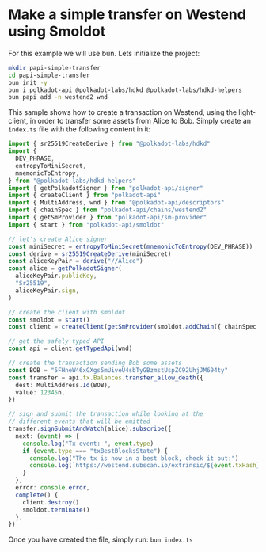 # Make a simple transfer on Westend using Smoldot

For this example we will use bun. Lets initialize the project:

```sh
mkdir papi-simple-transfer
cd papi-simple-transfer
bun init -y
bun i polkadot-api @polkadot-labs/hdkd @polkadot-labs/hdkd-helpers
bun papi add -n westend2 wnd
```

This sample shows how to create a transaction on Westend,
using the light-client, in order to transfer some assets
from Alice to Bob. Simply create an `index.ts` file with
the following content in it:

```ts
import { sr25519CreateDerive } from "@polkadot-labs/hdkd"
import {
  DEV_PHRASE,
  entropyToMiniSecret,
  mnemonicToEntropy,
} from "@polkadot-labs/hdkd-helpers"
import { getPolkadotSigner } from "polkadot-api/signer"
import { createClient } from "polkadot-api"
import { MultiAddress, wnd } from "@polkadot-api/descriptors"
import { chainSpec } from "polkadot-api/chains/westend2"
import { getSmProvider } from "polkadot-api/sm-provider"
import { start } from "polkadot-api/smoldot"

// let's create Alice signer
const miniSecret = entropyToMiniSecret(mnemonicToEntropy(DEV_PHRASE))
const derive = sr25519CreateDerive(miniSecret)
const aliceKeyPair = derive("//Alice")
const alice = getPolkadotSigner(
  aliceKeyPair.publicKey,
  "Sr25519",
  aliceKeyPair.sign,
)

// create the client with smoldot
const smoldot = start()
const client = createClient(getSmProvider(smoldot.addChain({ chainSpec })))

// get the safely typed API
const api = client.getTypedApi(wnd)

// create the transaction sending Bob some assets
const BOB = "5FHneW46xGXgs5mUiveU4sbTyGBzmstUspZC92UhjJM694ty"
const transfer = api.tx.Balances.transfer_allow_death({
  dest: MultiAddress.Id(BOB),
  value: 12345n,
})

// sign and submit the transaction while looking at the
// different events that will be emitted
transfer.signSubmitAndWatch(alice).subscribe({
  next: (event) => {
    console.log("Tx event: ", event.type)
    if (event.type === "txBestBlocksState") {
      console.log("The tx is now in a best block, check it out:")
      console.log(`https://westend.subscan.io/extrinsic/${event.txHash}`)
    }
  },
  error: console.error,
  complete() {
    client.destroy()
    smoldot.terminate()
  },
})
```

Once you have created the file, simply run: `bun index.ts`
